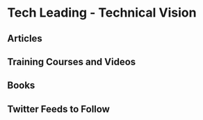 # Tech Leading - Technical Vision

## Articles


## Training Courses and Videos


## Books


## Twitter Feeds to Follow